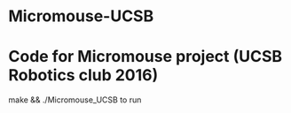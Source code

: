 # Micromouse-UCSB
# Code for Micromouse project (UCSB Robotics club 2016)

make && ./Micromouse_UCSB to run
